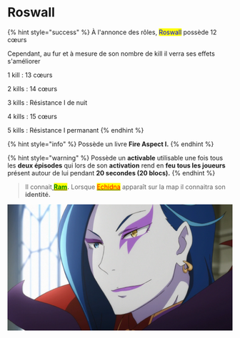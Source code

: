 # Roswall

{% hint style="success" %}
&#x20;À l'annonce des rôles, <mark style="color:blue;">Roswall</mark> possède 12 cœurs&#x20;

Cependant, au fur et à mesure de son nombre de kill il verra ses effets s'améliorer

1 kill : 13 cœurs&#x20;

2 kills : 14 cœurs

3 kills : Résistance I de nuit

4 kills : 15 cœurs

5 kills : Résistance I permanant
{% endhint %}

{% hint style="info" %}
Possède un livre **Fire Aspect I.**
{% endhint %}

{% hint style="warning" %}
Possède un **activable** utilisable une fois tous les **deux épisodes** qui lors de son **activation** rend en **feu tous les joueurs** présent autour de lui pendant **20 secondes (20 blocs).**
{% endhint %}

> Il connait[ <mark style="color:green;">**Ram**</mark>](../chevaliers/ram.md)**.** Lorsque [<mark style="color:red;">Echidna</mark>](../sorcieres/echidna.md) apparaît sur la map il connaitra son **identité.**

![](<../../../.gitbook/assets/image (52).png>)



